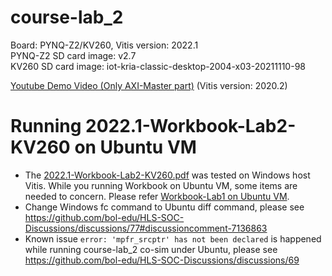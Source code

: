 # course-lab_2
Board: PYNQ-Z2/KV260, Vitis version: 2022.1 <br />
PYNQ-Z2 SD card image: v2.7 <br />
KV260 SD card image: iot-kria-classic-desktop-2004-x03-20211110-98

[Youtube Demo Video (Only AXI-Master part)](https://youtu.be/314ENX1QMjo) (Vitis version: 2020.2)

# Running 2022.1-Workbook-Lab2-KV260 on Ubuntu VM
*  The [2022.1-Workbook-Lab2-KV260.pdf](https://github.com/bol-edu/course-lab_2/files/12716246/2022.1-Workbook-Lab2-KV260.pdf) was tested on Windows host Vitis. While you running Workbook on Ubuntu VM, some items are needed to concern. Please refer [Workbook-Lab1 on Ubuntu VM](https://github.com/bol-edu/course-lab_1#running-20221-workbook-lab1-on-ubuntu-vm).
*  Change Windows fc command to Ubuntu diff command, please see https://github.com/bol-edu/HLS-SOC-Discussions/discussions/77#discussioncomment-7136863
*  Known issue `error: 'mpfr_srcptr' has not been declared` is happened while running course-lab_2 co-sim under Ubuntu, please see https://github.com/bol-edu/HLS-SOC-Discussions/discussions/69
